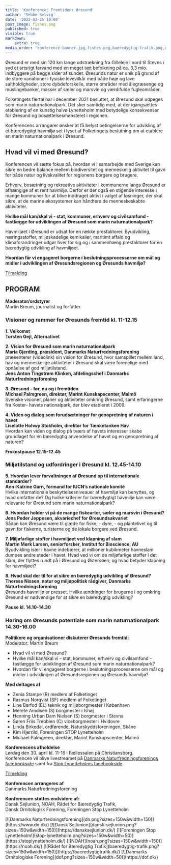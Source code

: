 ```yaml
---
title: 'Konference: Fremtidens Øresund'
author: 'Sebbe Selvig'
date: '2022-03-25 10:00'
post_image: fishes.png
published: true
visible: true
markdown:
    extra: true
media_order: 'konference-banner.jpg,fishes.png,baeredygtig-trafik.png,dansk-sejlunion.png,dn.png,dof.png,noah.png,stop-lynetteholm.png,stop-lynetteholm.svg'
---
```


Øresund er med sin 120 km lange udstrækning fra Gilleleje i nord til Stevns i syd et artsrigt farvand med en meget tæt befolkning på ca. 3,3 mio. indbyggere på begge sider af sundet. Øresunds natur er unik på grund af de store variationer i fysiske levevilkår med både høje og lave saltholdigheder, store dybdeforskelle, større områder med ålegræsenge og muslingebanker, masser af sæler og marsvin og værdifulde fugleområder.

Folketingets flertal har i december 2021 besluttet, at Øresund skal udpeges som marin naturnationalpark. Det sker samtidig med, at der igangsættes etablering af en kunstig halvø Lynetteholm med betydelige konsekvenser for Øresund og bosættelsesmønsteret i regionen.

Konferencens arrangører ønsker at få belyst betingelserne for udvikling af et bæredygtigt havmiljø set i lyset af Folketingets beslutning om at etablere en marin naturnationalpark i
Øresund.

## Hvad vil vi med Øresund?
Konferencen vil sætte fokus på, hvordan vi i samarbejde med Sverige kan sikre en bedre balance mellem biodiversitet og menneskelig aktivitet til gavn for både natur og livskvalitet for regionens borgere og brugere. 

Erhverv, bosætning og rekreative aktiviteter i kommunerne langs Øresund er afhængige af et rent havmiljø. Derfor er der også en stigende interesse i mange kommuner for at blive inddraget aktivt i valget af løsninger, der skal sikre, at de marine økosystemer kan håndtere de menneskeskabte aktiviteter.

**Hvilke mål kan/skal vi - stat, kommuner, erhverv og civilsamfund - fastlægge for udviklingen af Øresund som marin naturnationalpark?**

Havmiljøet i Øresund er udsat for en række presfaktorer. Byudvikling, næringsstoffer, miljøskadelige kemikalier, maritimt affald og klimaforandringer udgør hver for sig og i sammenhæng presfaktorer for en bæredygtig udvikling af havmiljøet.

**Hvordan får vi engageret borgerne i beslutningsprocesserne om mål og midler i udviklingen af Øresundsregionen og Øresunds havmiljø?**

<a class="inline-block p-5 py-3 rounded bg-brand hover:bg-brandHover" href="https://aktiv.dn.dk/organisationen/samrad/storkobenhavn/konference-fremtidens-oresund/" target="_blank"><span class="text-white font-bold no-underline">Tilmelding</span></a>
 
## PROGRAM
**Moderator/ordstyrer**  
Martin Breum, journalist og forfatter.

### Visioner og rammer for Øresunds fremtid kl. 11-12.15
**1. Velkomst  
Torsten Gejl, Alternativet**

**2. Vision for Øresund som marin naturnationalpark  
Maria Gjerding, præsident, Danmarks Naturfredningsforening** præsenterer (videolink) sin vision for Øresund, hvor samspillet mellem land, hav og menneskelige aktiviteter i Øresund skal være forenelige med opnåelse af god miljøtilstand.  
**Jens Anton Tingstrøm Klinken, afdelingschef i Danmarks Naturfredningsforening**

**3. Øresund - før, nu og i fremtiden  
Michael Palmgreen, direktør, Marint Kunskapscenter, Malmö**  
Svenske visioner, planer og aktiviteter omkring Øresund, samt erfaringerne fra Koster-
havets nationalpark, der blev etableret i 2009.

**4. Viden og dialog som forudsætninger for genopretning af naturen i havet  
Liselotte Hohwy Stokholm, direktør for Tænketanken Hav**  
Hvordan kan viden og dialog på tværs af havets interesser skabe grundlaget for en
bæredygtig anvendelse af havet og en genopretning af naturen?

**Frokostpause 12.15-12.45**

### Miljøtilstand og udfordringer i Øresund kl. 12.45-14.10
**5. Hvordan lever forvaltningen af Øresund op til internationale standarder?  
Ann-Katrine Garn, formand for IUCN’s nationale komité**  
Hvilke internationale beskyttelsesniveauer af havmiljø kan benyttes, og hvad omfatter de? Og hvilke kriterier for bæredygtigt havmiljø kan være relevante for Øresund som marin naturnationalpark?

**6. Hvordan holder vi på de mange fiskearter, sæler og marsvin i Øresund?  
Jens Peder Jeppesen, akvariechef for Øresundsakvariet**  
Sådan kan Øresund være til glæde for fiske, - dyre, - og plantelivet og til gavn for fiskerne, turisterne og de lokale borgere ved Øresund.

**7. Miljøfarlige stoffer i havmiljøet ved klapning af slam  
Martin Mørk Larsen, seniorforsker, Institut for Bioscience, AU**  
Byudvikling især i havne indebærer, at millioner kubikmeter havneslam dumpes andre steder i havet. Hvad ved vi om de miljøfarlige stoffer i det slam, der flyttes rundt på i Øresund og Østersøen, og hvad betyder klapning for havmiljøet?

**8. Hvad skal der til for at sikre en bæredygtig udvikling af Øresund?  
Therese Nissen, natur og miljøpolitisk rådgiver, Danmarks Naturfredningsforening**  
Øresunds havmiljø er presset. Hvilke ændringer for brugerne i og omkring Øresund er nødvendige for at sikre en bæredygtig udvikling?

**Pause kl. 14.10-14.30**

### Høring om Øresunds potentiale som marin naturnationalpark 14.30-16.00
**Politikere og organisationer diskuterer Øresunds fremtid:**  
Moderator: Martin Breum

* Hvad vil vi med Øresund?
* Hvilke mål kan/skal vi - stat, kommuner, erhverv og civilsamfund - fastlægge for udviklingen af Øresund som marin naturnationalpark?
* Hvordan får vi engageret borgerne i beslutningsprocesserne om mål og midler i udviklingen af Øresundsregionen og Øresunds havmiljø?

**Med deltages af**
* Zenia Stampe (R) medlem af Folketinget
* Rasmus Norqvist (SF) medlem af Folketinget
* Line Barfod (EL) teknik og miljøborgmester i København
* Merete Amdisen (S) borgmester i Ishøj
* Henning Urban Dam Nielsen (S) borgmester i Stevns
* Søren Friis Trebbien (C) viceborgmester i Hvidovre
* Linda Birkedal, ordførende, Naturskyddsföreningen, Skåne
* Kim Hjerrild, Foreningen STOP Lynetteholm
* Michael Palmgreen, direktør, Marint Kunskapscenter, Malmö

**Konferencens afholdelse**  
Lørdag den 30. april kl. 11-16 i Fællessalen på Christiansborg.  
Konferencen vil blive livestreamet på [Danmarks Naturfredningsforenings facebookside](https://www.facebook.com/DanmarksNaturfredningsforening?target=_blank) samt fra [Stop Lynetteholms facebookside](https://www.facebook.com/NytFraStopLynetteholm?target=_blank).

<a class="inline-block p-5 py-3 rounded bg-brand hover:bg-brandHover" href="https://aktiv.dn.dk/organisationen/samrad/storkobenhavn/konference-fremtidens-oresund/" target="_blank"><span class="text-white font-bold no-underline">Tilmelding</span></a>

**Konferencen arrangeres af**  
Danmarks Naturfredningsforening

**Konferencen støttes endvidere af:**  
Dansk Sejlunion, NOAH, Rådet for Bæredygtig Trafik,  
Dansk Ornitologisk Forening, Foreningen Stop Lynetteholm

<div class="press-logo-list" markdown="1">
[![Danmarks Naturfredningsforening](dn.png?sizes=150w&width=150)](https://www.dn.dk/)
[![Dansk Sejlunion](dansk-sejlunion.png?sizes=150w&width=150)](https://dansksejlunion.dk/)
[![Foreningen Stop Lynetteholm!](stop-lynetteholm.png?sizes=150w&width=50)](https://stoplynetteholm.dk/)
[![NOAH](noah.png?sizes=150w&width=150)](https://noah.dk/)
[![Rådet for Bæredygtig Trafik](baeredygtig-trafik.png?sizes=150w&width=150)](https://baeredygtigtrafik.dk/)
[![Danmarks Ornitologiske Forening](dof.png?sizes=150w&width=50)](https://dof.dk/)
</div>
